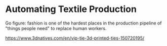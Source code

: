 # Automating Textile Production

Go figure: fashion is one of the hardest places in the production pipeline of "things people need" to replace human workers.

https://www.3dnatives.com/en/vip-tie-3d-printed-ties-150720195/
